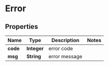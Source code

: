 

# Error


## Properties

Name | Type | Description | Notes
------------ | ------------- | ------------- | -------------
**code** | **Integer** | error code | 
**msg** | **String** | error message | 



